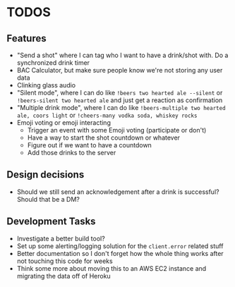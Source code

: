 # TODOS

## Features

<!-- - Drunk handler -->
<!-- - Beers handler -->
<!-- - Closing time handler -->
<!-- - Add several new cheers sayings, e.g. "Cheers all you cool cats and kittens" -->

- "Send a shot" where I can tag who I want to have a drink/shot with. Do a synchronized drink timer
- BAC Calculator, but make sure people know we're not storing any user data
- Clinking glass audio
- "Silent mode", where I can do like `!beers two hearted ale --silent` or `!beers-silent two hearted ale` and just get a reaction as confirmation
- "Multiple drink mode", where I can do like `!beers-multiple two hearted ale, coors light` or `!cheers-many vodka soda, whiskey rocks`
- Emoji voting or emoji interacting
  - Trigger an event with some Emoji voting (participate or don't)
  - Have a way to start the shot countdown or whatever
  - Figure out if we want to have a countdown
  - Add those drinks to the server

## Design decisions

- Should we still send an acknowledgement after a drink is successful? Should that be a DM?

## Development Tasks

<!-- - Add Prettier -->

- Investigate a better build tool?
- Set up some alerting/logging solution for the `client.error` related stuff
- Better documentation so I don't forget how the whole thing works after not touching this code for weeks
- Think some more about moving this to an AWS EC2 instance and migrating the data off of Heroku
